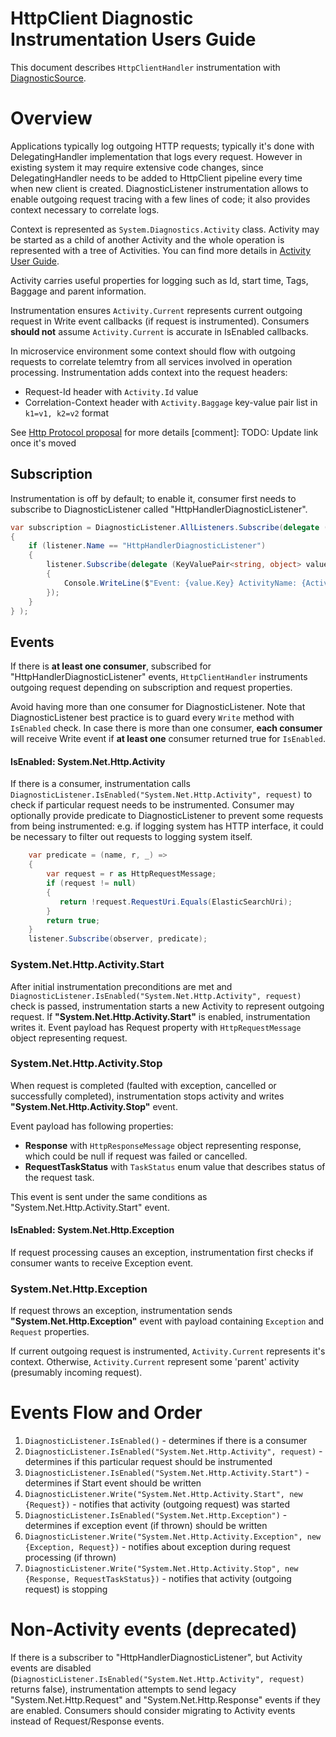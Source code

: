 # HttpClient Diagnostic  Instrumentation Users Guide

This document describes `HttpClientHandler` instrumentation with [DiagnosticSource](https://github.com/dotnet/corefx/blob/master/src/System.Diagnostics.DiagnosticSource/src/DiagnosticSourceUsersGuide.md).

# Overview
Applications typically log outgoing HTTP requests; typically it's done with DelegatingHandler implementation that logs every request. However in existing system it may require extensive code changes, since DelegatingHandler needs to be added to HttpClient pipeline every time when new client is created.
DiagnosticListener instrumentation allows to enable outgoing request tracing with a few lines of code; it also provides context necessary to correlate logs.

Context is represented as `System.Diagnostics.Activity` class. Activity may be started as a child of another Activity and the whole operation is represented with a tree of Activities. You can find more details in [Activity User Guide](https://github.com/dotnet/corefx/blob/master/src/System.Diagnostics.DiagnosticSource/src/ActivityUserGuide.md).

Activity carries useful properties for logging such as Id, start time, Tags, Baggage and parent information. 

Instrumentation ensures `Activity.Current` represents current outgoing request in Write event callbacks (if request is instrumented). Consumers **should not** assume `Activity.Current` is accurate in IsEnabled callbacks.

In microservice environment some context should flow with outgoing requests to correlate telemtry from all services involved in operation processing.
Instrumentation adds context into the request headers: 
 * Request-Id header with `Activity.Id` value
 * Correlation-Context header with `Activity.Baggage` key-value pair list in `k1=v1, k2=v2` format
 
See [Http Protocol proposal](https://github.com/lmolkova/correlation/blob/master/http_protocol_proposal_v1.md) for more details
[comment]: TODO: Update link once it's moved

## Subscription
Instrumentation is off by default; to enable it, consumer first needs to subscribe to DiagnosticListener called "HttpHandlerDiagnosticListener". 

```C#
var subscription = DiagnosticListener.AllListeners.Subscribe(delegate (DiagnosticListener listener)
{
    if (listener.Name == "HttpHandlerDiagnosticListener")
    {
        listener.Subscribe(delegate (KeyValuePair<string, object> value)
        {
            Console.WriteLine($"Event: {value.Key} ActivityName: {Activity.Current.OperationName} Id: {Activity.Current.Id} ");
        });
    }
} );
```

## Events
If there is **at least one consumer**, subscribed for "HttpHandlerDiagnosticListener" events, `HttpClientHandler` instruments outgoing request depending on subscription and request properties.

Avoid having more than one consumer for DiagnosticListener. Note that DiagnosticListener best practice is to guard every `Write` method with `IsEnabled` check. In case there is more than one consumer, **each consumer** will receive Write event if **at least one** consumer returned true for `IsEnabled`.

#### IsEnabled: System.Net.Http.Activity
If there is a consumer, instrumentation calls `DiagnosticListener.IsEnabled("System.Net.Http.Activity", request)` to check if particular request needs to be instrumented.
Consumer may optionally provide predicate to DiagnosticListener to prevent some requests from being instrumented: e.g. if logging system has HTTP interface, it could be necessary to filter out requests to logging system itself.

```C#
    var predicate = (name, r, _) => 
    {
        var request = r as HttpRequestMessage;
        if (request != null)
        {
           return !request.RequestUri.Equals(ElasticSearchUri);
        }
        return true;
    }
    listener.Subscribe(observer, predicate);
```
### System.Net.Http.Activity.Start
After initial instrumentation preconditions are met and `DiagnosticListener.IsEnabled("System.Net.Http.Activity", request)` check is passed, instrumentation starts a new Activity to represent outgoing request.
If **"System.Net.Http.Activity.Start"** is enabled, instrumentation writes it. Event payload has Request property with `HttpRequestMessage` object representing request.

### System.Net.Http.Activity.Stop
When request is completed (faulted with exception, cancelled or successfully completed), instrumentation stops activity and writes  **"System.Net.Http.Activity.Stop"** event.

Event payload has following properties:
* **Response**  with `HttpResponseMessage` object representing response, which could be null if request was failed or cancelled.  
* **RequestTaskStatus** with `TaskStatus` enum value that describes status of the request task.

This event is sent under the same conditions as "System.Net.Http.Activity.Start" event.

#### IsEnabled: System.Net.Http.Exception
If request processing causes an exception, instrumentation first checks if consumer wants to receive Exception event.

### System.Net.Http.Exception
If request throws an exception, instrumentation sends **"System.Net.Http.Exception"** event with payload containing `Exception` and `Request` properties.

If current outgoing request is instrumented, `Activity.Current` represents it's context.
Otherwise, `Activity.Current` represent some 'parent' activity (presumably incoming request).

# Events Flow and Order

1. `DiagnosticListener.IsEnabled()` - determines if there is a consumer
2. `DiagnosticListener.IsEnabled("System.Net.Http.Activity", request)` - determines if this particular request should be instrumented
3. `DiagnosticListener.IsEnabled("System.Net.Http.Activity.Start")` - determines if Start event should be written
4. `DiagnosticListener.Write("System.Net.Http.Activity.Start", new {Request})` - notifies that activity (outgoing request) was started
5. `DiagnosticListener.IsEnabled("System.Net.Http.Exception")` - determines if exception event (if thrown) should be written
6. `DiagnosticListener.Write("System.Net.Http.Activity.Exception", new {Exception, Request})` - notifies about exception during request processing (if thrown)
7. `DiagnosticListener.Write("System.Net.Http.Activity.Stop", new {Response, RequestTaskStatus})` - notifies that activity (outgoing request) is stopping

# Non-Activity events (deprecated)
If there is a subscriber to "HttpHandlerDiagnosticListener", but Activity events are disabled (`DiagnosticListener.IsEnabled("System.Net.Http.Activity", request)` returns false), instrumentation attempts to send legacy "System.Net.Http.Request" and "System.Net.Http.Response" events if they are enabled.
Consumers should consider migrating to Activity events instead of Request/Response events.
